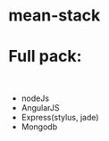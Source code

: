 mean-stack
==========
<h1>Full pack:</h1>
<br>
<ul>
  <li>nodeJs</li>
 <li>AngularJS</li>
  <li>Express(stylus, jade)</li>
 <li>Mongodb</li>
</ul>
